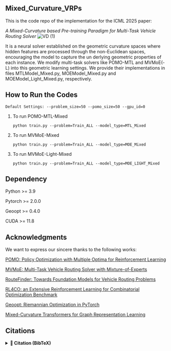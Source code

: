 ## Mixed_Curvature_VRPs
This is the code repo of the implementation for the ICML 2025 paper: 

*A Mixed-Curvature based Pre-training Paradigm for Multi-Task Vehicle Routing Solver*
![VD (1)](https://github.com/user-attachments/assets/b42447c2-b738-4aef-97b4-5e011f909f48)

It is a neural solver established on the geometric curvature spaces where hidden features are processed through the non-Euclidean spaces, encouraging the model to capture the un
derlying geometric properties of each instance. We modify multi-task solvers like POMO-MTL and MVMoE(-L) into this geometric learning settings. We provide their implementations in files MTLModel_Mixed.py, MOEModel_Mixed.py and MOEModel_Light_Mixed.py, respectively.

## How to Run the Codes

    Default Settings: --problem_size=50 --pomo_size=50 --gpu_id=0

1. To run POMO-MTL-Mixed
   
       python train.py --problem=Train_ALL --model_type=MTL_Mixed
   
3. To run MVMoE-Mixed
   
       python train.py --problem=Train_ALL --model_type=MOE_Mixed
   
5. To run MVMoE-Light-Mixed
   
       python train.py --problem=Train_ALL --model_type=MOE_LIGHT_Mixed

## Dependency
Python >= 3.9

Pytorch >= 2.0.0

Geoopt >= 0.4.0

CUDA >= 11.8

## Acknowledgments
We want to express our sincere thanks to the following works:

[POMO: Policy Optimization with Multiple Optima for Reinforcement Learning](https://github.com/yd-kwon/POMO)

[MVMoE: Multi-Task Vehicle Routing Solver with Mixture-of-Experts](https://github.com/RoyalSkye/Routing-MVMoE)

[RouteFinder: Towards Foundation Models for Vehicle Routing Problems](https://github.com/ai4co/routefinder)

[RL4CO: an Extensive Reinforcement Learning for Combinatorial Optimization Benchmark](https://github.com/ai4co/rl4co)

[Geoopt: Riemannian Optimization in PyTorch](https://github.com/geoopt/geoopt)

[Mixed-Curvature Transformers for Graph Representation Learning](https://openreview.net/forum?id=DFnk58DwTE)

## Citations

<details>
  
<summary><strong>📄 Citation (BibTeX)</strong></summary>
  <div style="position: relative">
    <button onclick="navigator.clipboard.writeText(document.getElementById('bibtex-cite').innerText)" style="position: absolute; top: 4px; right: 4px;">📋 Copy</button>
    <pre id="bibtex-cite"><code>
@inproceedings{liu2025mixed,
  title     = {A Mixed-Curvature based Pre-training Paradigm for Multi-Task Vehicle Routing Solver},
  author    = {Suyu Liu and Zhiguang Cao and Shanshan Feng and Yew-Soon Ong},
  booktitle = {International Conference on Machine Learning},
  year      = {2025}
}
    </code></pre>
  </div>

</details>

